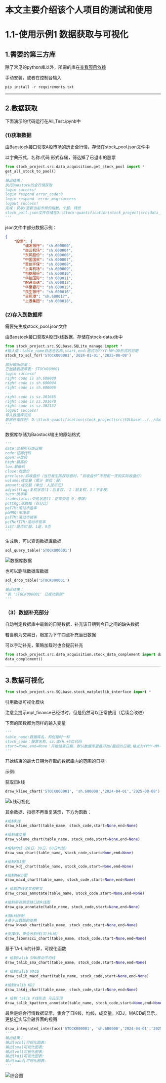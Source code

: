 # 本文主要介绍该个人项目的测试和使用

# 1.1-使用示例1 数据获取与可视化

## 1.需要的第三方库

除了常见的python库以外，所需的库在[查看项目依赖](./../requirements.txt)

手动安装，或者在控制台输入

```python
pip install -r requirements.txt
```

---



## 2.数据获取

下面演示的代码运行在All_Test.ipynb中

### (1)获取数据

由Baostock接口获取A股市场的历史全行情，存储在stock_pool.json文件中

以字典形式，名称:代码 形式存储，筛选掉了已退市的股票

```python
from stock_project.src.data_acquisition.get_stock_pool import *
get_all_stock_to_pool()
'''
输出结果：
执行Baostock的全行情获取
login success!
login respond error_code:0
login respond  error_msg:success
logout success!
完成：获取/更新当前市场的指数、个股、转债
stock_poll.json文件存储在D:\Stock-quantification\stock_project\src\data_acquisition\../../data\stock_pool.json
'''
```

json文件中部分数据示例：

```json
{
    "股票": {
        "浦发银行": "sh.600000",
        "白云机场": "sh.600004",
        "东风股份": "sh.600006",
        "中国国贸": "sh.600007",
        "首创环保": "sh.600008",
        "上海机场": "sh.600009",
        "包钢股份": "sh.600010",
        "华能国际": "sh.600011",
        "皖通高速": "sh.600012",
        "华夏银行": "sh.600015",
        "民生银行": "sh.600016",
        "日照港": "sh.600017",
        "上港集团": "sh.600018",
```



### (2)存入到数据库

需要先生成stock_pool.json文件

由Baostock接口获取A股日k线数据，存储在stock-data.db中

```python
from stock_project.src.SQLbase.SQLite_manage import *
#输入值：table_name自选池名称,start,end:格式为YYYY-MM-DD形式的日期
stock_to_sql_for('STOCK000001','2024-01-01','2025-08-08')
'''
部分输出结果：
已创建数据库表: STOCK000001
login success!
right code is sh.600000
right code is sh.600004
right code is sh.600006
...
right code is sz.301665
right code is sz.301678
right code is sz.302132
logout success!
导入数据库完成
数据已保存到: D:\Stock-quantification\stock_project\src\SQLbase\../../data\stock-data.db
'''
```

数据库存储为Baostock输出的原始格式

```python
'''
date:交易所行情日期
code:证券代码
open:开盘价
high:最高价
low:最低价
close:收盘价
preclose:前收盘价（当日发生除权除息时，“前收盘价”不是前一天的实际收盘价）
volume:成交量（累计 单位：股）
amount:成交额（单位：人民币元）
adjustflag:复权状态(1：后复权， 2：前复权，3：不复权）
turn:换手率
tradestatus:交易状态(1：正常交易 0：停牌）
pctChg:涨跌幅（百分比）
peTTM:滚动市盈率
pbMRQ:市净率
psTTM:滚动市销率
pcfNcfTTM:滚动市现率
isST:是否ST股，1是，0否
'''
```

生成后，可以查询数据库数据

```python
sql_query_table('STOCK000001')
```

![数据库数据](images/sql_data1.png)

也可以删除数据库数据

```python
sql_drop_table('STOCK000001')
'''
输出结果：
"表 'STOCK000001' 已成功删除"
'''
```

### （3）数据补充部分

自动判定数据库中最新的日期数据，补充该日期到今日之间的缺失数据

若当前为交易日，限定为下午四点补充当日数据

可以手动补充，策略加载时也会提前补充

```python
from stock_project.src.data_acquisition.stock_data_complement import data_complement
data_complement()
```

---



## 3.数据可视化

```python
from stock_project.src.SQLbase.stock_matplotlib_interface import *
```

引用数据可视化模块

注意会提示mpl_finance已经过时，但是仍然可以正常使用（后续会改进）

下面的函数都为同样的输入变量

```python
'''
table_name:数据库名，和创建时一样
stock_code：股票名称，sz.或sh.+6位代码
start=None,end=None：开始结束日期，默认数据库里最开始/最后的日期,格式为YYYY-MM-DD
'''
```

开始结束的最大日期为存取的数据库内的范围的日期

示例:

获取日k线

```python
draw_kline_chart('STOCK000001', 'sh.600000','2024-04-01','2025-08-08')
```

![k线可视化](images/sql_data2.png)

其余数据、指标不再重复演示，下方为函数：

```python
#绘制k线
draw_kline_chart(table_name, stock_code,start=None,end=None)

#绘制成交量
draw_volume_chart(table_name, stock_code,start=None,end=None)

#绘制均线（20日，30日，60日均线）
draw_sma_chart(table_name, stock_code,start=None,end=None)

#绘制KDJ图
draw_kdj_chart(table_name, stock_code,start=None,end=None)

#绘制MACD图
draw_macd_chart(table_name, stock_code,start=None,end=None)

# 绘制均线金叉和死叉
draw_cross_annotate(table_name, stock_code,start=None,end=None)

#绘制带有跳空缺口的k线图
draw_gap_annotate(table_name, stock_code,start=None,end=None)

#周k线绘制
#基于日数据的变换
draw_kweek_chart(table_name, stock_code,start=None,end=None)

#支撑线，黄金分割线(加上k线)
draw_fibonacci_chart(table_name, stock_code,start=None,end=None)
```

基于TA-Lib的计算，可视化函数

```python
# 绘制talib SMA移动平均线
draw_talib_sma_chart(table_name, stock_code,start=None,end=None)

# 绘制talib MACD
draw_talib_macd_chart(table_name, stock_code,start=None,end=None)

#绘制talib KDJ
draw_takdj_chart(table_name, stock_code,start=None,end=None)

# 绘制 talib K线形态 乌云压顶
draw_talib_kpattern_annotate(table_name, stock_code,start=None,end=None)

```

最后是综合行情数据显示，集合了日K线，均线，成交量，KDJ，MACD的显示，更接近实际金融界面的视图

```python
draw_integrated_interface('STOCK000001', 'sh.600000','2024-04-01','2025-08-08')
'''
输出结果：
输出[ochl]可视化图表:
输出[sma]可视化图表:
输出[vol]可视化图表:
输出[kdj]可视化图表:
输出[macd]可视化图表:
'''
```

![综合图](images/sql_data3.png)
